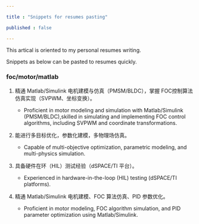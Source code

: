 ```yaml
---

title : "Snippets for resumes pasting"

published : false

---
```


This artical is oriented to my personal resumes writing.

Snippets as below can be pasted to resumes quickly.

### foc/motor/matlab

1. 精通 Matlab/Simulink 电机建模与仿真（PMSM/BLDC），掌握 FOC控制算法仿真实现（SVPWM、坐标变换）。

    - Proficient in motor modeling and simulation with Matlab/Simulink (PMSM/BLDC),skilled in simulating and implementing FOC control algorithms, including SVPWM and coordinate transformations.

2. 能进行多目标优化，参数化建模，多物理场仿真。
    
    - Capable of multi-objective optimization, parametric modeling, and multi-physics simulation.

3. 具备硬件在环（HIL）测试经验（dSPACE/TI 平台）。
    
    - Experienced in hardware-in-the-loop (HIL) testing (dSPACE/TI platforms).

4. 精通 Matlab/Simulink 电机建模、FOC 算法仿真、PID 参数优化。

    - Proficient in motor modeling, FOC algorithm simulation, and PID parameter optimization using Matlab/Simulink.